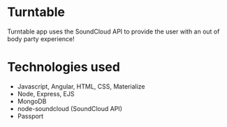 # Turntable

Turntable app uses the SoundCloud API to provide the user with an out of body party experience!

# Technologies used

 - Javascript, Angular, HTML, CSS, Materialize
 - Node, Express, EJS
 - MongoDB
 - node-soundcloud (SoundCloud API)
 - Passport
 
 
